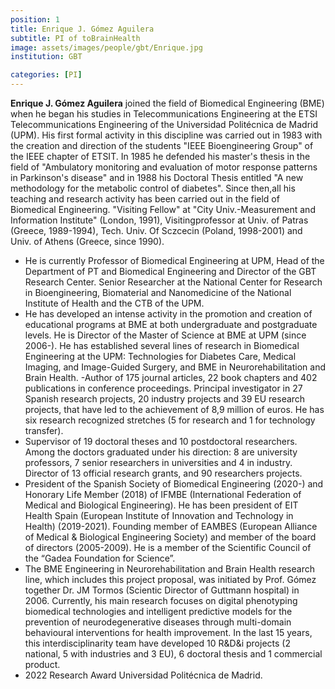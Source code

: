 ```yaml
---
position: 1
title: Enrique J. Gómez Aguilera
subtitle: PI of toBrainHealth
image: assets/images/people/gbt/Enrique.jpg
institution: GBT

categories: [PI]
---
```


**Enrique J. Gómez Aguilera** joined the field of Biomedical Engineering (BME) when he began his studies in Telecommunications Engineering at the ETSI Telecommunications Engineering of the Universidad Politécnica de Madrid (UPM). His first formal activity in this discipline was carried out in 1983 with the creation and direction of the students "IEEE Bioengineering Group" of the IEEE chapter of ETSIT. In 1985 he defended his master's thesis in the field of "Ambulatory monitoring and evaluation of motor response patterns in Parkinson's disease" and in 1988 his Doctoral Thesis entitled "A new methodology for the metabolic control of diabetes".
Since then,all his teaching and research activity has been carried out in the field of Biomedical Engineering. "Visiting Fellow" at "City Univ.-Measurement and Information Institute" (London, 1991), Visitingprofessor at Univ. of Patras (Greece, 1989-1994), Tech. Univ. Of Sczcecin (Poland, 1998-2001) and Univ. of Athens (Greece, since 1990). 
- He is currently Professor of Biomedical Engineering at UPM, Head of the Department of PT and Biomedical Engineering and Director of the GBT Research Center. Senior Researcher at the National Center for Research in Bioengineering, Biomaterial and Nanomedicine of the National Institute of Health and the CTB of the UPM.
- He has developed an intense activity in the promotion and creation of educational programs at BME at both undergraduate and postgraduate levels. He is Director of the Master of Science at BME at UPM (since 2006-). He has established several lines of research in Biomedical Engineering at the UPM: Technologies for Diabetes Care, Medical Imaging, and Image-Guided Surgery, and BME in Neurorehabilitation and Brain Health. -Author of 175 journal articles, 22 book chapters and 402 publications in conference proceedings. Principal investigator in 27 Spanish research projects, 20 industry projects and 39 EU research projects, that have led to the achievement of 8,9 million of euros. He has six research recognized stretches (5 for research and 1 for technology transfer).
- Supervisor of 19 doctoral theses and 10 postdoctoral researchers. Among the doctors graduated under his direction: 8 are university professors, 7 senior researchers in universities and 4 in industry. Director of 13 official research grants, and 90 researchers projects.
- President of the Spanish Society of Biomedical Engineering (2020-) and Honorary Life Member (2018) of IFMBE (International Federation of Medical and Biological Engineering). He has been president of EIT Health Spain (European Institute of Innovation and Technology in Health) (2019-2021). Founding member of EAMBES (European Alliance of Medical & Biological Engineering Society) and member of the board of directors (2005-2009). He is a member of the Scientific Council of the “Gadea Foundation for Science”.
- The BME Engineering in Neurorehabilitation and Brain Health research line, which includes this project proposal, was initiated by Prof. Gómez together Dr. JM Tormos (Scientic Director of Guttmann hospital) in 2006. Currently, his main research focuses on digital phenotyping biomedical technologies and intelligent predictive models for the prevention of neurodegenerative diseases through multi-domain behavioural interventions for health improvement. In the last 15 years, this interdisciplinarity team have developed 10 R&D&i projects (2 national, 5 with industries and 3 EU), 6 doctoral thesis and 1 commercial product.
- 2022 Research Award Universidad Politécnica de Madrid.
